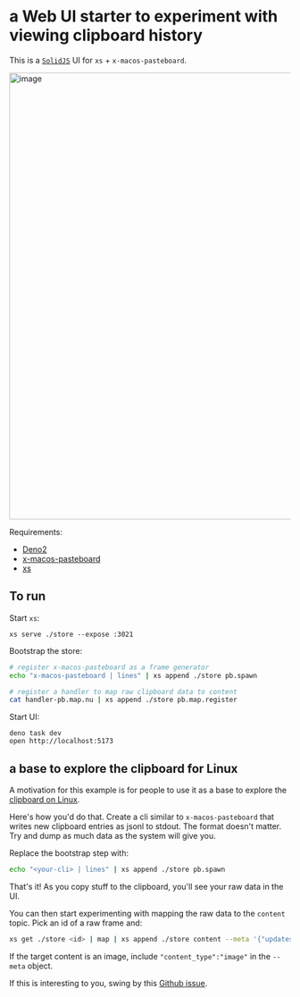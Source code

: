 # a Web UI starter to experiment with viewing clipboard history

This is a [`SolidJS`](https://www.solidjs.com) UI for `xs` +
`x-macos-pasteboard`.

<img width="800" alt="image" src="https://github.com/user-attachments/assets/6deac539-8feb-4953-bd2b-ef38a799d8e5">

Requirements:

- [Deno2](https://deno.com)
- [x-macos-pasteboard](https://github.com/cablehead/x-macos-pasteboard)
- [xs](https://github.com/cablehead/xs)

## To run

Start `xs`:

```
xs serve ./store --expose :3021
```

Bootstrap the store:

```bash
# register x-macos-pasteboard as a frame generator
echo "x-macos-pasteboard | lines" | xs append ./store pb.spawn

# register a handler to map raw clipboard data to content
cat handler-pb.map.nu | xs append ./store pb.map.register
```

Start UI:

```
deno task dev
open http://localhost:5173
```

## a base to explore the clipboard for Linux

A motivation for this example is for people to use it as a base to explore the
[clipboard on Linux](https://github.com/cablehead/stacks/issues/50).

Here's how you'd do that. Create a cli similar to `x-macos-pasteboard` that
writes new clipboard entries as jsonl to stdout. The format doesn't matter. Try
and dump as much data as the system will give you.

Replace the bootstrap step with:

```bash
echo "<your-cli> | lines" | xs append ./store pb.spawn
```

That's it! As you copy stuff to the clipboard, you'll see your raw data in the
UI.

You can then start experimenting with mapping the raw data to the `content`
topic. Pick an id of a raw frame and:

```bash
xs get ./store <id> | map | xs append ./store content --meta '{"updates":<id>}'
```

If the target content is an image, include `"content_type":"image"` in the
`--meta` object.

If this is interesting to you, swing by this
[Github issue](https://github.com/cablehead/stacks/issues/50).
